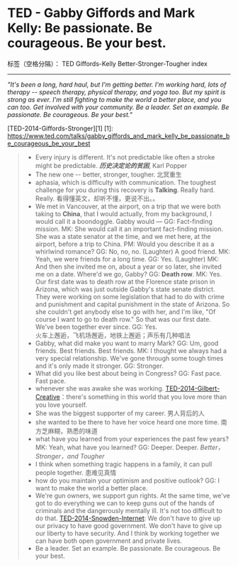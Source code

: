 # TED - Gabby Giffords and Mark Kelly: Be passionate. Be courageous. Be your best.

标签（空格分隔）： TED Giffords-Kelly Better-Stronger-Tougher index

---
*"It's been a long, hard haul, but I'm getting better.
I'm working hard, lots of therapy -- speech therapy, physical therapy, and yoga too. 
But my spirit is strong as ever. I'm still fighting to make the world a better place, and you can too. 
Get involved with your community. Be a leader. Set an example. Be passionate. Be courageous. Be your best."*

[TED-2014-Giffords-Stronger][1]
[1]: https://www.ted.com/talks/gabby_giffords_and_mark_kelly_be_passionate_be_courageous_be_your_best

>* Every injury is different. It's not predictable like often a stroke might be predictable. ***历史决定论的贫困***, Karl Popper
>* The new one -- better, stronger, tougher. 北冥重生
>* aphasia, which is difficulty with communication. The toughest challenge for you during this recovery is **Talking**. Really hard. Really. 看得懂英文，却听不懂，更说不出。。
>* We met in Vancouver, at the airport, on a trip that we were both taking to **China**, that I would actually, from my background, I would call it a boondoggle. Gabby would — 
GG: Fact-finding mission.
MK: She would call it an important fact-finding mission. She was a state senator at the time, and we met here, at the airport, before a trip to China.
PM: Would you describe it as a whirlwind romance?
GG: No, no, no. (Laughter) A good friend.
MK: Yeah, we were friends for a long time.
GG: Yes. (Laughter)
MK: And then she invited me on, about a year or so later, she invited me on a date. Where'd we go, Gabby?
GG: **Death row**. 
MK: Yes. Our first date was to death row at the Florence state prison in Arizona, which was just outside Gabby's state senate district. They were working on some legislation that had to do with crime and punishment and capital punishment in the state of Arizona. So she couldn't get anybody else to go with her, and I'm like, "Of course I want to go to death row." So that was our first date. We've been together ever since. 
GG: Yes.  
火车上邂逅，飞机场邂逅，地铁上邂逅；声乐有几种唱法
>* Gabby, what did make you want to marry Mark?
GG: Um, good friends. Best friends. Best friends.
MK: I thought we always had a very special relationship. We've gone through some tough times and it's only made it stronger. 
GG: Stronger.
>* What did you like best about being in Congress?
GG: Fast pace. Fast pace.
>* whenever she was awake she was working. [TED-2014-Gilbert-Creative][2]：there's something in this world that you love more than you love yourself.
>* She was the biggest supporter of my career. 男人背后的人
>* she wanted to be there to have her voice heard one more time. 南方芝麻糊，熟悉的味道
>* what have you learned from your experiences the past few years?
MK: Yeah, what have you learned? 
GG: Deeper. Deeper.
*Better，Stronger，and Tougher*
>* I think when something tragic happens in a family, it can pull people together. 患难见真情
>* how do you maintain your optimism and positive outlook?
GG: I want to make the world a better place.
>* We're gun owners, we support gun rights. At the same time, we've got to do everything we can to keep guns out of the hands of criminals and the dangerously mentally ill. It's not too difficult to do that. 
[TED-2014-Snowden-Internet][3]: We don't have to give up our privacy to have good government. We don't have to give up our liberty to have security. And I think by working together we can have both open government and private lives.
>* Be a leader. Set an example. Be passionate. Be courageous. Be your best.

[2]:https://www.zybuluo.com/velvel/note/33085
[3]:https://www.zybuluo.com/velvel/note/32717








